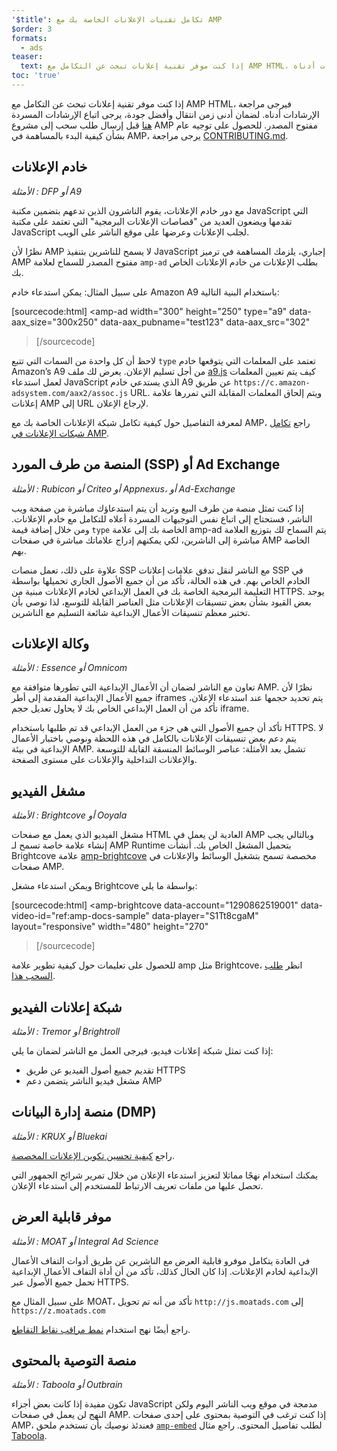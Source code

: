 ```yaml
---
'$title': تكامل تقنيات الإعلانات الخاصة بك مع AMP
$order: 3
formats:
  - ads
teaser:
  text: إذا كنت موفر تقنية إعلانات تبحث عن التكامل مع AMP HTML، فيرجى مراجعة الإرشادات أدناه.
toc: 'true'
---
```


<!--
This file is imported from https://github.com/ampproject/amphtml/blob/main/ads/_integration-guide.md.
Please do not change this file.
If you have found a bug or an issue please
have a look and request a pull request there.
-->

إذا كنت موفر تقنية إعلانات تبحث عن التكامل مع AMP HTML، فيرجى مراجعة الإرشادات أدناه. لضمان أدنى زمن انتقال وأفضل جودة، يرجى اتباع الإرشادات المسردة [هنا](https://github.com/ampproject/amphtml/blob/main/ads/../3p/README.md#ads) قبل إرسال طلب سحب إلى مشروع AMP مفتوح المصدر. للحصول على توجيه عام بشأن كيفية البدء بالمساهمة في AMP، يرجى مراجعة [CONTRIBUTING.md](https://github.com/ampproject/amphtml/blob/main/ads/../docs/contributing.md).

## خادم الإعلانات <a name="ad-server"></a>

_الأمثلة : DFP أو A9_

مع دور خادم الإعلانات، يقوم الناشرون الذين تدعهم بتضمين مكتبة JavaScript التي تقدمها ويضعون العديد من "قصاصات الإعلانات البرمجية" التي تعتمد على مكتبة JavaScript لجلب الإعلانات وعرضها على موقع الناشر على الويب.

نظرًا لأن AMP لا يسمح للناشرين بتنفيذ JavaScript إجباري، يلزمك المساهمة في ترميز AMP مفتوح المصدر للسماح لعلامة `amp-ad` بطلب الإعلانات من خادم الإعلانات الخاص بك.

على سبيل المثال: يمكن استدعاء خادم Amazon A9 باستخدام البنية التالية:

[sourcecode:html]
<amp-ad
width="300"
height="250"
type="a9"
data-aax_size="300x250"
data-aax_pubname="test123"
data-aax_src="302"

> </amp-ad>
> [/sourcecode]

لاحظ أن كل واحدة من السمات التي تتبع `type` تعتمد على المعلمات التي يتوقعها خادم Amazon’s A9 من أجل تسليم الإعلان. يعرض لك ملف [a9.js](https://github.com/ampproject/amphtml/blob/main/ads/./a9.js) كيف يتم تعيين المعلمات لعمل استدعاء JavaScript الذي يستدعي خادم A9 عن طريق `https://c.amazon-adsystem.com/aax2/assoc.js` URL. ويتم إلحاق المعلمات المقابلة التي تمررها علامة إعلانات AMP إلى URL لإرجاع الإعلان.

لمعرفة التفاصيل حول كيفية تكامل شبكة الإعلانات الخاصة بك مع AMP، راجع [تكامل شبكات الإعلانات في AMP](https://github.com/ampproject/amphtml/blob/main/ads/README.md).

## المنصة من طرف المورد (SSP) أو Ad Exchange <a name="supply-side-platform-ssp-or-an-ad-exchange"></a>

_الأمثلة : Rubicon أو Criteo أو Appnexus، أو Ad-Exchange_

إذا كنت تمثل منصة من طرف البيع وتريد أن يتم استدعاؤك مباشرة من صفحة ويب الناشر، فستحتاج إلى اتباع نفس التوجيهات المسردة أعلاه للتكامل مع خادم الإعلانات. ومن خلال إضافة قيمة `type` الخاصة بك إلى علامة amp-ad يتم السماح لك بتوزيع العلامة مباشرة إلى الناشرين، لكي يمكنهم إدراج علاماتك مباشرة في صفحات AMP الخاصة بهم.

علاوة على ذلك، تعمل منصات SSP مع الناشر لنقل تدفق علامات إعلانات SSP في الخادم الخاص بهم. في هذه الحالة، تأكد من أن جميع الأصول الجاري تحميلها بواسطة التعليمة البرمجية الخاصة بك في العمل الإبداعي لخادم الإعلانات مبنية من HTTPS. يوجد بعض القيود بشأن بعض تنسيقات الإعلانات مثل العناصر القابلة للتوسع، لذا نوصي بأن تختبر معظم تنسيقات الأعمال الإبداعية شائعة التسليم مع الناشرين.

## وكالة الإعلانات <a name="ad-agency"></a>

_الأمثلة : Essence أو Omnicom_

تعاون مع الناشر لضمان أن الأعمال الإبداعية التي تطورها متوافقة مع AMP. نظرًا لأن جميع الأعمال الإبداعية المقدمة إلى أطر iframes يتم تحديد حجمها عند استدعاء الإعلان، تأكد من أن العمل الإبداعي الخاص بك لا يحاول تعديل حجم iframe.

تأكد أن جميع الأصول التي هي جزء من العمل الإبداعي قد تم طلبها باستخدام HTTPS. لا يتم دعم بعض تنسيقات الإعلانات بالكامل في هذه اللحظة ونوصي باختبار الأعمال الإبداعية في بيئة AMP. تشمل بعد الأمثلة: عناصر الوسائط المنسقة القابلة للتوسعة والإعلانات التداخلية والإعلانات على مستوى الصفحة.

## مشغل الفيديو <a name="video-player"></a>

_الأمثلة : Brightcove أو Ooyala_

مشغل الفيديو الذي يعمل مع صفحات HTML العادية لن يعمل في AMP وبالتالي يجب إنشاء علامة خاصة تسمح لـ AMP Runtime بتحميل المشغل الخاص بك. أنشأت Brightcove علامة [amp-brightcove](https://github.com/ampproject/amphtml/blob/main/extensions/amp-brightcove/amp-brightcove.md) مخصصة تسمح بتشغيل الوسائط والإعلانات في صفحات AMP.

ويمكن استدعاء مشغل Brightcove بواسطة ما يلي:

[sourcecode:html]
<amp-brightcove
data-account="1290862519001"
data-video-id="ref:amp-docs-sample"
data-player="S1Tt8cgaM"
layout="responsive"
width="480"
height="270"

> </amp-brightcove>
> [/sourcecode]

للحصول على تعليمات حول كيفية تطوير علامة amp مثل Brightcove، انظر [طلب السحب هذا](https://github.com/ampproject/amphtml/pull/1052).

## شبكة إعلانات الفيديو <a name="video-ad-network"></a>

_الأمثلة : Tremor أو Brightroll_

إذا كنت تمثل شبكة إعلانات فيديو، فيرجى العمل مع الناشر لضمان ما يلي:

- تقديم جميع أصول الفيديو عن طريق HTTPS
- مشغل فيديو الناشر يتضمن دعم AMP

## منصة إدارة البيانات (DMP) <a name="data-management-platform-dmp"></a>

_الأمثلة : KRUX أو Bluekai_

راجع [كيفية تحسين تكوين الإعلانات المخصصة](https://amp.dev/documentation/components/amp-ad#enhance-incoming-ad-configuration).

يمكنك استخدام نهجًا مماثلا لتعزيز استدعاء الإعلان من خلال تمرير شرائح الجمهور التي تحصل عليها من ملفات تعريف الارتباط للمستخدم إلى استدعاء الإعلان.

## موفر قابلية العرض <a name="viewability-provider"></a>

_الأمثلة : MOAT أو Integral Ad Science_

في العادة يتكامل موفرو قابلية العرض مع الناشرين عن طريق أدوات التفاف الأعمال الإبداعية لخادم الإعلانات. إذا كان الحال كذلك، تأكد من أن أداة التفاف الأعمال الإبداعية تحمل جميع الأصول عبر HTTPS.

على سبيل المثال مع MOAT، تأكد من أنه تم تحويل `http://js.moatads.com` إلى `https://z.moatads.com`

راجع أيضًا نهج استخدام [نمط مراقب نقاط التقاطع](https://github.com/ampproject/amphtml/blob/main/ads/README.md#ad-viewability).

## منصة التوصية بالمحتوى <a name="content-recommendation-platform"></a>

_الأمثلة : Taboola أو Outbrain_

تكون مفيدة إذا كانت بعض أجزاء JavaScript مدمجة في موقع ويب الناشر اليوم ولكن النهج لن يعمل في صفحات AMP. إذا كنت ترغب في التوصية بمحتوى على إحدى صفحات AMP، فعندئذ نوصيك بأن تستخدم ملحق [`amp-embed`](https://amp.dev/documentation/components/amp-ad) لطلب تفاصيل المحتوى. راجع مثال [Taboola](https://github.com/ampproject/amphtml/blob/main/ads/taboola.md).
